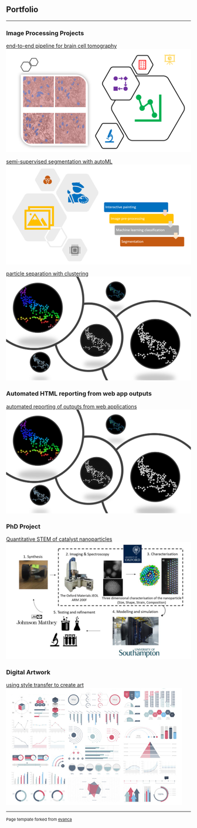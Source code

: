 ## Portfolio

---
### Image Processing Projects
[end-to-end pipeline for brain cell tomography](/pages/end_to_end_pipeline_for_brain_cell_tomography/page)
<img src="/pages/end_to_end_pipeline_for_brain_cell_tomography/figure0.png?raw=true"/>

[semi-supervised segmentation with autoML](/pages/semi_supervised_segmentation_with_autoML/page)
<img src="/pages/semi_supervised_segmentation_with_autoML/cover_image.PNG?raw=true"/>

[particle separation with clustering](/pages/particle_separation_with_clustering/page)
<img src="/pages/particle_separation_with_clustering/cover_image.PNG?raw=true"/>

<!---
### Dashboards
[Exploring displaying capabilities for atomic models using dash](/sample_page)
<img src="images/dummy_thumbnail.jpg?raw=true"/>

[Google news web scraper and summariser](/sample_page)
<img src="images/dummy_thumbnail.jpg?raw=true"/>
--->

### Automated HTML reporting from web app outputs
[automated reporting of outputs from web applications](/pages/automated_reporting/report3D.html)
<img src="/pages/particle_separation_with_clustering/cover_image.PNG?raw=true"/>


### PhD Project
[Quantitative STEM of catalyst nanoparticles](/pdf/phd_project.pdf)
<img src="images/project_cycle.PNG?raw=true"/>

### Digital Artwork
[using style transfer to create art](/pages/particle_separation_with_clustering/page)
<img src="images/dummy_thumbnail.jpg?raw=true"/>

<!---
### Random Kaggle Projects that I did a long time ago
[salt deposits geological prediction](/pages/notebook_salt_prediction/Salt_Dataset.html)
<img src="/pages/notebook_salt_prediction/cover_page.PNG?raw=true"/>

[rodent mitochondria CNN exploration](/pages/notebook_rodent_mito/tomography_analysis.html)
<img src="/pages/notebook_rodent_mito/cover_page.PNG?raw=true"/>
--->


---
<p style="font-size:11px">Page template forked from <a href="https://github.com/evanca/quick-portfolio">evanca</a></p>
<!-- Remove above link if you don't want to attibute -->

